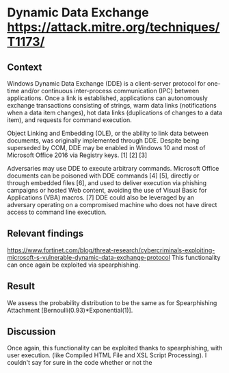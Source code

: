 # Dynamic Data Exchange https://attack.mitre.org/techniques/T1173/

## Context 
Windows Dynamic Data Exchange (DDE) is a client-server protocol for one-time and/or continuous inter-process communication (IPC) between applications. Once a link is established, applications can autonomously exchange transactions consisting of strings, warm data links (notifications when a data item changes), hot data links (duplications of changes to a data item), and requests for command execution.

Object Linking and Embedding (OLE), or the ability to link data between documents, was originally implemented through DDE. Despite being superseded by COM, DDE may be enabled in Windows 10 and most of Microsoft Office 2016 via Registry keys. [1] [2] [3]

Adversaries may use DDE to execute arbitrary commands. Microsoft Office documents can be poisoned with DDE commands [4] [5], directly or through embedded files [6], and used to deliver execution via phishing campaigns or hosted Web content, avoiding the use of Visual Basic for Applications (VBA) macros. [7] DDE could also be leveraged by an adversary operating on a compromised machine who does not have direct access to command line execution.

## Relevant findings

https://www.fortinet.com/blog/threat-research/cybercriminals-exploiting-microsoft-s-vulnerable-dynamic-data-exchange-protocol
This functionality can once again be exploited via spearphishing. 

## Result 

We assess the probability distribution to be the same as for Spearphishing Attachment [Bernoulli(0.93)*Exponential(1)].

## Discussion

Once again, this functionality can be exploited thanks to spearphishing, with user execution. (like Compiled HTML File and XSL Script Processing). I couldn't say for sure in the code whether or not the 